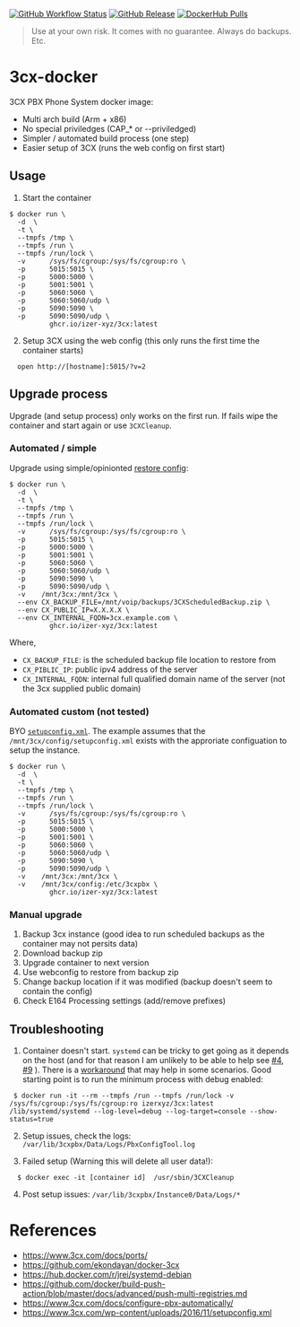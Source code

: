 [![GitHub Workflow Status](https://img.shields.io/github/workflow/status/izer-xyz/3cx-docker/push?style=flat-square)](https://github.com/izer-xyz/3cx-docker/actions/workflows/push.yml)
[![GitHub Release](https://img.shields.io/github/v/release/izer-xyz/3cx-docker?style=flat-square)](https://github.com/izer-xyz/3cx-docker/releases)
[![DockerHub Pulls](https://img.shields.io/docker/pulls/izerxyz/3cx?style=flat-square)](https://hub.docker.com/r/izerxyz/3cx)

> Use at your own risk. It comes with no guarantee. Always do backups. Etc.

# 3cx-docker

3CX PBX Phone System docker image:

 * Multi arch build (Arm + x86)
 * No special priviledges (CAP_* or --priviledged)
 * Simpler / automated build process (one step)
 * Easier setup of 3CX (runs the web config on first start)

## Usage 

 1. Start the container
```
$ docker run \
  -d  \
  -t \
  --tmpfs /tmp \
  --tmpfs /run \
  --tmpfs /run/lock \
  -v      /sys/fs/cgroup:/sys/fs/cgroup:ro \
  -p      5015:5015 \
  -p      5000:5000 \
  -p      5001:5001 \
  -p      5060:5060 \
  -p      5060:5060/udp \
  -p      5090:5090 \
  -p      5090:5090/udp \
          ghcr.io/izer-xyz/3cx:latest
```

 2. Setup 3CX using the web config (this only runs the first time the container starts)
```
  open http://[hostname]:5015/?v=2
```

## Upgrade process

Upgrade (and setup process) only works on the first run. If fails wipe the container and start again or use `3CXCleanup`. 

### Automated / simple

Upgrade using simple/opinionted [restore config](setupconfig-3cx-restore.xml):

```
$ docker run \
  -d  \
  -t \
  --tmpfs /tmp \
  --tmpfs /run \
  --tmpfs /run/lock \
  -v      /sys/fs/cgroup:/sys/fs/cgroup:ro \
  -p      5015:5015 \
  -p      5000:5000 \
  -p      5001:5001 \
  -p      5060:5060 \
  -p      5060:5060/udp \
  -p      5090:5090 \
  -p      5090:5090/udp \
  -v    /mnt/3cx:/mnt/3cx \
  --env CX_BACKUP_FILE=/mnt/voip/backups/3CXScheduledBackup.zip \
  --env CX_PUBLIC_IP=X.X.X.X \
  --env CX_INTERNAL_FQDN=3cx.example.com \
          ghcr.io/izer-xyz/3cx:latest
```
Where,
 * `CX_BACKUP_FILE`: is the scheduled backup file location to restore from
 * `CX_PIBLIC_IP`: public ipv4 address of the server
 * `CX_INTERNAL_FQDN`: internal full qualified domain name of the server (not the 3cx supplied public domain)

### Automated custom (not tested)

BYO [`setupconfig.xml`](https://www.3cx.com/docs/configure-pbx-automatically/). The example assumes that the `/mnt/3cx/config/setupconfig.xml` exists with the approriate configuation to setup the instance.

```
$ docker run \
  -d  \
  -t \
  --tmpfs /tmp \
  --tmpfs /run \
  --tmpfs /run/lock \
  -v      /sys/fs/cgroup:/sys/fs/cgroup:ro \
  -p      5015:5015 \
  -p      5000:5000 \
  -p      5001:5001 \
  -p      5060:5060 \
  -p      5060:5060/udp \
  -p      5090:5090 \
  -p      5090:5090/udp \
  -v    /mnt/3cx:/mnt/3cx \
  -v    /mnt/3cx/config:/etc/3cxpbx \
          ghcr.io/izer-xyz/3cx:latest
```

### Manual upgrade

 1. Backup 3cx instance (good idea to run scheduled backups as the container may not persits data)
 2. Download backup zip
 3. Upgrade container to next version
 4. Use webconfig to restore from backup zip
 5. Change backup location if it was modified (backup doesn't seem to contain the config)
 6. Check E164 Processing settings (add/remove prefixes)


## Troubleshooting

 1. Container doesn't start. `systemd` can be tricky to get going as it depends on the host (and for that reason I am unlikely to be able to help see [#4](https://github.com/izer-xyz/3cx-docker/issues/4), [#9](https://github.com/izer-xyz/3cx-docker/issues/9) ). There is a [workaround](https://github.com/izer-xyz/3cx-docker/issues/17#issuecomment-1329787269) that may help in some scenarios. Good starting point is to run the minimum process with debug enabled: 
```
 $ docker run -it --rm --tmpfs /run --tmpfs /run/lock -v /sys/fs/cgroup:/sys/fs/cgroup:ro izerxyz/3cx:latest /lib/systemd/systemd --log-level=debug --log-target=console --show-status=true
```
 
 2. Setup issues, check the logs: `/var/lib/3cxpbx/Data/Logs/PbxConfigTool.log`

 3. Failed setup (Warning this will delete all user data!): 
```
  $ docker exec -it [container id]  /usr/sbin/3CXCleanup
```

 4. Post setup issues: `/var/lib/3cxpbx/Instance0/Data/Logs/*`


# References

 * https://www.3cx.com/docs/ports/
 * https://github.com/ekondayan/docker-3cx
 * https://hub.docker.com/r/jrei/systemd-debian
 * https://github.com/docker/build-push-action/blob/master/docs/advanced/push-multi-registries.md
 * https://www.3cx.com/docs/configure-pbx-automatically/
 * https://www.3cx.com/wp-content/uploads/2016/11/setupconfig.xml
